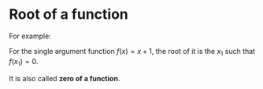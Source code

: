 
# Root of a function

For example:

For the single argument function $f(x)=x+1$, the root of it
is the $x_1$ such that $f(x_1)=0$.

It is also called **zero of a function**.
